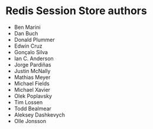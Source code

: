 Redis Session Store authors
===========================

- Ben Marini
- Dan Buch
- Donald Plummer
- Edwin Cruz
- Gonçalo Silva
- Ian C. Anderson
- Jorge Pardiñas
- Justin McNally
- Mathias Meyer
- Michael Fields
- Michael Xavier
- Olek Poplavsky
- Tim Lossen
- Todd Bealmear
- Aleksey Dashkevych
- Olle Jonsson
